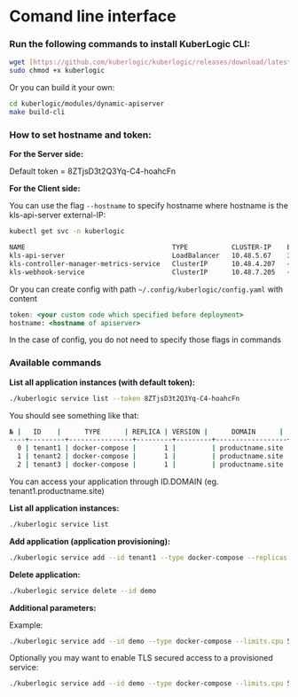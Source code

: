 # Comand line interface

### Run the following commands to install KuberLogic CLI:

```bash
wget [https://github.com/kuberlogic/kuberlogic/releases/download/latest/kuberlogic](https://github.com/kuberlogic/kuberlogic/releases/download/latest/kuberlogic)
sudo chmod +x kuberlogic
```

Or you can build it your own:

```bash
cd kuberlogic/modules/dynamic-apiserver
make build-cli
```

### How to set hostname and token:

**For the Server side:**

Default token = 8ZTjsD3t2Q3Yq-C4-hoahcFn

**For the Client side:**

You can use the flag `--hostname` to specify hostname where hostname is the kls-api-server external-IP:

```bash
kubectl get svc -n kuberlogic
```

```bash
NAME                                     TYPE           CLUSTER-IP    EXTERNAL-IP    PORT(S)        AGE
kls-api-server                           LoadBalancer   10.48.5.67    34.133.5.167   80:30007/TCP   3m44s
kls-controller-manager-metrics-service   ClusterIP      10.48.4.207   <none>         8443/TCP       3m44s
kls-webhook-service                      ClusterIP      10.48.7.205   <none>         443/TCP        3m43s
```

Or you can create config with path `~/.config/kuberlogic/config.yaml` with content

```jsx
token: <your custom code which specified before deployment>
hostname: <hostname of apiserver>
```

In the case of config, you do not need to specify those flags in commands

### Available commands

**List all application instances (with default token):**

```bash
./kuberlogic service list --token 8ZTjsD3t2Q3Yq-C4-hoahcFn
```

You should see something like that:

```bash
№ |   ID    |      TYPE      | REPLICA | VERSION |      DOMAIN      |      STATUS
----+---------+----------------+---------+---------+------------------+--------------------
  0 | tenant1 | docker-compose |       1 |         | productname.site | ReadyConditionMet
  1 | tenant2 | docker-compose |       1 |         | productname.site | ReadyConditionMet
  2 | tenant3 | docker-compose |       1 |         | productname.site | ReadyConditionMet
```

You can access your application through ID.DOMAIN (eg. tenant1.productname.site)

**List all application instances:**

```bash
./kuberlogic service list
```

**Add application (application provisioning):**

```bash
./kuberlogic service add --id tenant1 --type docker-compose --replicas 1 --domain productname.site
```

**Delete application:**

```bash
./kuberlogic service delete --id demo
```

**Additional parameters:**

Example:

```bash
./kuberlogic service add --id demo --type docker-compose --limits.cpu 50 --host [example.com](http://example.com/) --replicas 1
```

Optionally you may want to enable TLS secured access to a provisioned service:

```bash
./kuberlogic service add --id demo --type docker-compose --limits.cpu 50 --host [example.com](http://example.com/) --replicas 1 --tls_enabled
```